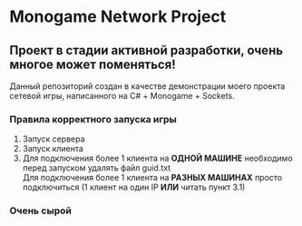 # Monogame Network Project

## Проект в стадии активной разработки, очень многое может поменяться!

Данный репозиторий создан в качестве демонстрации моего проекта сетевой игры, написанного на C# + Monogame + Sockets.

### Правила корректного запуска игры
1) Запуск сервера
2) Запуск клиента
3) Для подключения более 1 клиента на **ОДНОЙ МАШИНЕ** необходимо перед запуском удалять файл guid.txt\
Для подключения более 1 клиента на **РАЗНЫХ МАШИНАХ** просто подключиться (1 клиент на один IP **ИЛИ** читать пункт 3.1)

### Очень сырой
